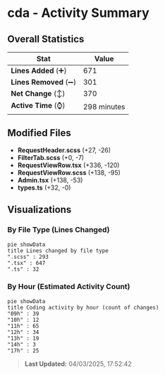 # cda - Activity Summary 

## Overall Statistics

| Stat                   | Value                                                             |
| ---------------------- | ----------------------------------------------------------------- |
| **Lines Added** (➕)   | 671                                          |
| **Lines Removed** (➖) | 301                                        |
| **Net Change** (↕)    | 370                |
| **Active Time** (⌚)   | 298 minutes |


## Modified Files
- **RequestHeader.scss** (+27, -26)
- **FilterTab.scss** (+0, -7)
- **RequestViewRow.tsx** (+336, -120)
- **RequestViewRow.scss** (+138, -95)
- **Admin.tsx** (+138, -53)
- **types.ts** (+32, -0)

## Visualizations

### By File Type (Lines Changed)

```mermaid
pie showData
title Lines changed by file type
".scss" : 293
".tsx" : 647
".ts" : 32
```

### By Hour (Estimated Activity Count)

```mermaid
pie showData
title Coding activity by hour (count of changes)
"09h" : 39
"10h" : 12
"11h" : 65
"12h" : 34
"13h" : 19
"14h" : 3
"17h" : 25
```


> **Last Updated:** 04/03/2025, 17:52:42